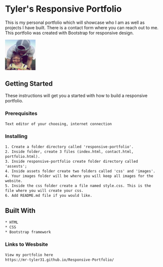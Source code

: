 # Tyler's Responsive Portfolio

This is my personal portfolio which will showcase who I am as well as projects I have built. There is a contact form where you can reach out to me. This portfolio was created with Bootstrap for responsive design.

<img class="img-me img-fluid py-2" src="assets/images/me.JPEG" alt="me" width="100" height="100">          

## Getting Started

These instructions will get you a started with how to build a responsive portfolio.

### Prerequisites

```
Text editor of your choosing, internet connection
```

### Installing

```
1. Create a folder directory called 'responsive-portfolio'.
2. Inside folder, create 3 files (index.html, contact.html, portfolio.html).
3. Inside responsive-portfolio create folder directory called 'assests';
4. Inside assets folder create two folders called 'css' and 'images'.
4. Your images folder will be where you will keep all images for the website.
5. Inside the css folder create a file named style.css. This is the file where you will create your css.
6. Add README.md file if you would like.

```

## Built With
```
* HTML
* CSS
* Bootstrap framework

```

### Links to Wesbsite 

```
View my portfolio here
https://mr-tyler31.github.io/Responsive-Portfolio/



